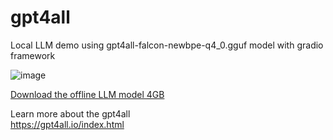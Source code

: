 # gpt4all
Local LLM demo using gpt4all-falcon-newbpe-q4_0.gguf model with gradio framework

![image](https://github.com/WingsMaker/gpt4all/assets/32192638/6fa41df9-17c5-493f-913e-b0ff0b444ef6)


<a href='https://gpt4all.io/models/gguf/gpt4all-falcon-newbpe-q4_0.gguf'>Download the offline LLM model 4GB</a>

Learn more about the gpt4all<br>
https://gpt4all.io/index.html
